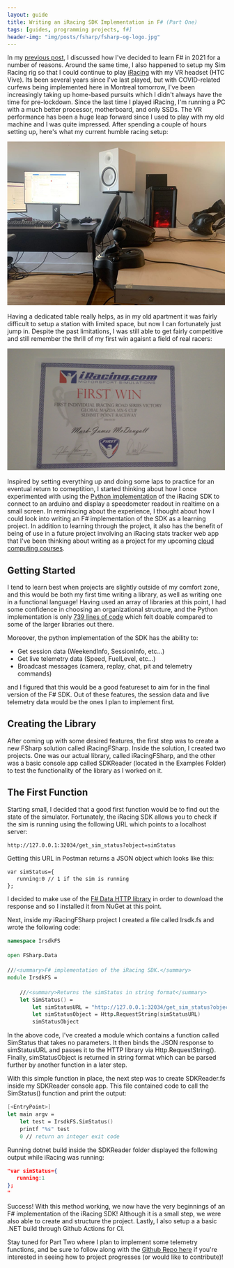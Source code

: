 ```yaml
---
layout: guide
title: Writing an iRacing SDK Implementation in F# (Part One)
tags: [guides, programming projects, f#]
header-img: "img/posts/fsharp/fsharp-og-logo.jpg"
---
```


In my [previous post](/2021-01-04-why-learning-fsharp-2021/), I discussed how I've decided to learn F# in 2021 for a number of reasons. Around the same time, I also happened to setup my Sim Racing rig so that I could continue to play <a href="https://www.iracing.com/" target=_blank>iRacing</a> with my VR headset (HTC Vive). Its been several years since I've last played, but with COVID-related curfews being implemented here in Montreal tomorrow, I've been increasingly taking up home-based pursuits which I didn't always have the time for pre-lockdown. Since the last time I played iRacing, I'm running a PC with a much better processor, motherboard, and only SSDs. The VR performance has been a huge leap forward since I used to play with my old machine and I was quite impressed. After spending a couple of hours setting up, here's what my current humble racing setup:

<img src="/img/posts/irsdk-fsharp/racing-rig.jpg" width="500" height="375" alt="Photo of my current iRacing VR setup">

Having a dedicated table really helps, as in my old apartment it was fairly difficult to setup a station with limited space, but now I can fortunately just jump in. Despite the past limitations, I was still able to get fairly competitive and still remember the thrill of my first win agaisnt a field of real racers:

<img src="/img/posts/irsdk-fsharp/iracing-win.jpg" width="500" height="279" alt="Photo of my iRacing first win certificate">

Inspired by setting everything up and doing some laps to practice for an eventual return to comeptition, I started thinking about how I once experimented with using the <a href="https://github.com/kutu/pyirsdk" target=_blank>Python implementation</a> of the iRacing SDK to connect to an arduino and display a speedometer readout in realtime on a small screen. In reminiscing about the experience, I thought about how I could look into writing an F# implementation of the SDK as a learning project. In addition to learning through the project, it also has the benefit of being of use in a future project involving an iRacing stats tracker web app that I've been thinking about writing as a project for my upcoming [cloud computing courses](/2020-12-09-back-to-school/). 

## Getting Started

I tend to learn best when projects are slightly outside of my comfort zone, and this would be both my first time writing a library, as well as writing one in a functional language! Having used an array of libraries at this point, I had some confidence in choosing an organizational structure, and the Python implementation is only <a href="https://github.com/kutu/pyirsdk/blob/master/irsdk.py" target=_blank>739 lines of code</a> which felt doable compared to some of the larger libraries out there.

Moreover, the python implementation of the SDK has the ability to: 

* Get session data (WeekendInfo, SessionInfo, etc...)
* Get live telemetry data (Speed, FuelLevel, etc...)
* Broadcast messages (camera, replay, chat, pit and telemetry commands)

and I figured that this would be a good featureset to aim for in the final version of the F# SDK. Out of these features, the session data and live telemetry data would be the ones I plan to implement first.

## Creating the Library

After coming up with some desired features, the first step was to create a new FSharp solution called iRacingFSharp. Inside the solution, I created two projects. One was our actual library, called iRacingFSharp, and the other was a basic console app called SDKReader (located in the Examples Folder) to test the functionality of the library as I worked on it.

## The First Function

Starting small, I decided that a good first function would be to find out the state of the simulator. Fortunately, the iRacing SDK allows you to check if the sim is running using the following URL which points to a localhost server:

```
http://127.0.0.1:32034/get_sim_status?object=simStatus
```
Getting this URL in Postman returns a JSON object which looks like this:

```
var simStatus={
   running:0 // 1 if the sim is running
};
```

I decided to make use of the <a href="https://fsharp.github.io/FSharp.Data/library/Http.html" target=_blank>F# Data HTTP library</a> in order to download the response and so I installed it from NuGet at this point. 

Next, inside my iRacingFSharp project I created a file called Irsdk.fs and wrote the following code: 

```fsharp
namespace IrsdkFS

open FSharp.Data

///<summary>F# implementation of the iRacing SDK.</summary>
module IrsdkFS =

    ///<summary>Returns the simStatus in string format</summary>
    let SimStatus() =
        let simStatusURL = "http://127.0.0.1:32034/get_sim_status?object=simStatus"
        let simStatusObject = Http.RequestString(simStatusURL)
        simStatusObject
```

In the above code, I've created a module which contains a function called SimStatus that takes no parameters. It then binds the JSON response to simStatusURL and passes it to the HTTP library via Http.RequestString(). Finally, simStatusObject is returned in string format which can be parsed further by another function in a later step.

With this simple function in place, the next step was to create SDKReader.fs inside my SDKReader console app. This file contained code to call the SimStatus() function and print the output:

```fsharp
[<EntryPoint>]
let main argv =
    let test = IrsdkFS.SimStatus()
    printf "%s" test
    0 // return an integer exit code
```

Running dotnet build inside the SDKReader folder displayed the following output while iRacing was running:

```json
"var simStatus={
   running:1
};
"
```

Success! With this method working, we now have the very beginnings of an F# implementation of the iRacing SDK! Although it is a small step, we were also able to create and structure the project. Lastly, I also setup a a basic .NET build through Github Actions for CI. 

Stay tuned for Part Two where I plan to implement some telemetry functions, and be sure to follow along with the <a href="https://github.com/markjamesm/irsdk-fsharp" target=_blank>Github Repo here</a> if you're interested in seeing how to project progresses (or would like to contribute)!